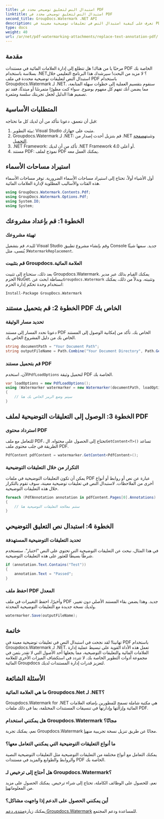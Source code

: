 ```yaml
---
title: استبدال النص لتعليق توضيحي محدد في PDF
linktitle: استبدال النص لتعليق توضيحي محدد في PDF
second_title: GroupDocs.Watermark .NET API
description: تعرف على كيفية استبدال النص في تعليقات توضيحية معينة في PDF باستخدام Groupdocs.Watermark لـ .NET من خلال هذا البرنامج التعليمي الشامل خطوة بخطوة.
type: docs
weight: 40
url: /ar/net/pdf-watermarking-attachments/replace-text-annotation-pdf/
---
```

## مقدمة
مرحبًا يا من هناك! هل تتطلع إلى إدارة العلامات المائية في مستندات PDF الخاصة بك بسلاسة باستخدام .NET؟ لا مزيد من البحث! سيرشدك هذا البرنامج التعليمي خلال استبدال النص لتعليقات توضيحية محددة في ملف PDF باستخدام Groupdocs.Watermark لـ .NET. سنقوم بتقسيم العملية إلى خطوات سهلة المتابعة، مما يضمن أنك تفهم كل مفهوم بوضوح. سواء كنت مطورًا متمرسًا أو مبتدئًا، فقد تم تصميم هذا الدليل لجعل تجربتك سلسة ومثمرة.
## المتطلبات الأساسية
قبل أن نتعمق، دعونا نتأكد من أن لديك كل ما تحتاجه:
1. بيئة التطوير: Visual Studio مثبت على جهازك.
2.  Groupdocs.Watermark لـ .NET: قم بتنزيل أحدث إصدار من .NET وتثبيته[صفحة التحميل](https://releases.groupdocs.com/Watermark/net/).
3. .NET Framework: تأكد من أن لديك .NET Framework 4.0 أو أعلى.
4. مستند PDF: نموذج لملف PDF يمكنك العمل معه.
## استيراد مساحات الأسماء
أول الأشياء أولاً، تحتاج إلى استيراد مساحات الأسماء الضرورية. توفر مساحات الأسماء هذه الفئات والأساليب المطلوبة لإدارة العلامات المائية.
```csharp
using GroupDocs.Watermark.Contents.Pdf;
using GroupDocs.Watermark.Options.Pdf;
using System.IO;
using System;
```
## الخطوة 1: قم بإعداد مشروعك
### تهيئة مشروعك
للبدء، قم بتشغيل Visual Studio وقم بإنشاء مشروع تطبيق Console جديد. سمها شيئًا لا يُنسى، مثل`WatermarkReplacement`.
### قم بتثبيت Groupdocs.العلامة المائية
 بعد ذلك، ستحتاج إلى تثبيت Groupdocs.Watermark. يمكنك القيام بذلك عبر مدير الحزم NuGet. ببساطة ابحث عن`Groupdocs.Watermark` وتثبيته. وبدلاً من ذلك، يمكنك استخدام وحدة تحكم إدارة الحزم:
```shell
Install-Package GroupDocs.Watermark
```
## الخطوة 2: قم بتحميل مستند PDF الخاص بك
### تحديد مسار الوثيقة
دعونا نحدد المسار إلى مستند PDF الخاص بك. تأكد من إمكانية الوصول إلى المستند الخاص بك من دليل المشروع الخاص بك.
```csharp
string documentPath = "Your Document Path";
string outputFileName = Path.Combine("Your Document Directory", Path.GetFileName(documentPath));
```
### قم بتحميل مستند PDF
 الآن، استخدم`PdfLoadOptions` لتحميل وثيقة PDF الخاصة بك.
```csharp
var loadOptions = new PdfLoadOptions();
using (Watermarker watermarker = new Watermarker(documentPath, loadOptions))
{
    // سيتم وضع الرمز الخاص بك هنا
}
```
## الخطوة 3: الوصول إلى التعليقات التوضيحية لملف PDF
### استرداد محتوى PDF
 للتعامل مع ملف PDF، تحتاج إلى الحصول على محتواه. ال`GetContent<T>()` تساعد الطريقة في جلب محتوى ملف PDF.
```csharp
PdfContent pdfContent = watermarker.GetContent<PdfContent>();
```
### التكرار من خلال التعليقات التوضيحية
يمكن أن تكون التعليقات التوضيحية في ملفات PDF عبارة عن نص أو روابط أو أنواع أخرى من الملاحظات. لاستبدال النص في تعليقات توضيحية معينة، سوف تقوم بالتكرار خلال هذه التعليقات التوضيحية.
```csharp
foreach (PdfAnnotation annotation in pdfContent.Pages[0].Annotations)
{
    // ستتم معالجة التعليقات التوضيحية هنا
}
```
## الخطوة 4: استبدال نص التعليق التوضيحي
### تحديد التعليقات التوضيحية المستهدفة
في هذا المثال، نبحث عن التعليقات التوضيحية التي تحتوي على النص "اختبار". ستستخدم شرطًا بسيطًا للعثور على هذه التعليقات التوضيحية.
```csharp
if (annotation.Text.Contains("Test"))
{
    annotation.Text = "Passed";
}
```
### احفظ ملف PDF المعدل
وأخيرًا، احفظ التغييرات في ملف PDF جديد. وهذا يضمن بقاء المستند الأصلي دون تغيير، ولديك نسخة جديدة مع التعليقات التوضيحية المحدثة.
```csharp
watermarker.Save(outputFileName);
```

## خاتمة
تهانينا! لقد نجحت في استبدال النص في تعليقات توضيحية معينة في PDF باستخدام Groupdocs.Watermark لـ .NET. تعمل هذه الأداة القوية على تبسيط عملية إدارة العلامات المائية والتعليقات التوضيحية، مما يجعلها أحد الأصول التي لا تقدر بثمن في مجموعة أدوات التطوير الخاصة بك. لا تتردد في استكشاف الميزات الأخرى للعلامة المائية Groupdocs لتعزيز قدرات إدارة المستندات لديك.
## الأسئلة الشائعة
### ما هي العلامة المائية Groupdocs.Net لـ .NET؟
Groupdocs.Watermark for .NET هي مكتبة شاملة تسمح للمطورين بإضافة العلامات المائية وإزالتها وإدارتها في تنسيقات المستندات المختلفة، بما في ذلك ملفات PDF.
### هل يمكنني استخدام Groupdocs.Watermark مجانًا؟
 نعم، يمكنك تجربة Groupdocs.Watermark مجانًا عن طريق تنزيل نسخة تجريبية من[هنا](https://releases.groupdocs.com/).
### ما أنواع التعليقات التوضيحية التي يمكنني التعامل معها؟
يمكنك التعامل مع أنواع مختلفة من التعليقات التوضيحية مثل التعليقات التوضيحية النصية والروابط والطوابع والمزيد في مستندات PDF الخاصة بك.
### هل أحتاج إلى ترخيص لـ Groupdocs.Watermark؟
 نعم، للحصول على الوظائف الكاملة، تحتاج إلى شراء ترخيص. يمكنك الحصول على مزيد من المعلومات[هنا](https://purchase.groupdocs.com/buy).
### أين يمكنني الحصول على الدعم إذا واجهت مشاكل؟
 يمكنك زيارة[منتدى دعم Groupdocs.Watermark](https://forum.groupdocs.com/c/watermark/19) للمساعدة ودعم المجتمع.